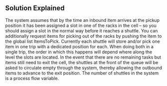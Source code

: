 ## Solution Explained

The system assumes that by the time an inbound item arrives at the pickup position it has been assigned a slot in one of the racks in the cell – so you should assign a slot in the normal way before it reaches a shuttle. You can additionally request items for picking out of the racks by pushing the item to the global list ItemsToPick. Currently each shuttle will store and/or pick one item in one trip with a dedicated position for each. When doing both in a single trip, the order in which this happens will depend where along the level the slots are located. In the event that there are no remaining tasks but items still need to exit the cell, the shuttles at the front of the queue will be asked to circulate empty through the system, thereby allowing the outbound items to advance to the exit position. The number of shuttles in the system is a process flow variable.

